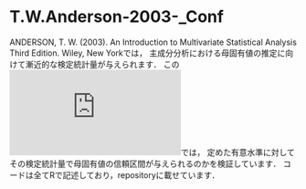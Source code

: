 # T.W.Anderson-2003-_Conf
ANDERSON, T. W. (2003). An Introduction to Multivariate Statistical Analysis Third Edition. Wiley, New Yorkでは，
主成分分析における母固有値の推定に向けて漸近的な検定統計量が与えられます．
この![記事](https://github.com/ShoShohh/T.W.Anderson-2003-_Conf/blob/main/Anderson(2003)_Conf.pdf)では，
定めた有意水準に対してその検定統計量で母固有値の信頼区間が与えられるのかを検証しています．
コードは全てRで記述しており，repositoryに載せています．
